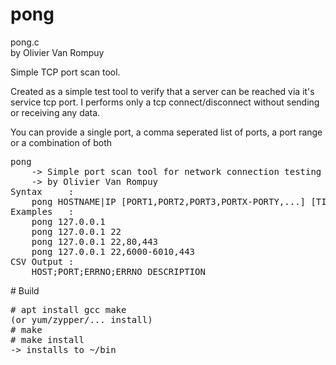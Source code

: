 # pong
<p>
pong.c
<br />
by Olivier Van Rompuy
</p>
<p>Simple TCP port scan tool.</p>
<p>Created as a simple test tool to verify that a server can be reached via it's service tcp port. I performs only a tcp connect/disconnect without sending or receiving any data.</p>
<p>You can provide a single port, a comma seperated list of ports, a port range or a combination of both</p>
<p>
<pre>
pong
	-> Simple port scan tool for network connection testing
	-> by Olivier Van Rompuy
Syntax     :
	pong HOSTNAME|IP [PORT1,PORT2,PORT3,PORTX-PORTY,...] [TIMEOUT]
Examples   :
	pong 127.0.0.1
	pong 127.0.0.1 22
	pong 127.0.0.1 22,80,443
	pong 127.0.0.1 22,6000-6010,443
CSV Output :
	HOST;PORT;ERRNO;ERRNO_DESCRIPTION
</pre>
</p>
# Build
<pre># apt install gcc make
(or yum/zypper/... install)
# make
# make install
-> installs to ~/bin
</pre>